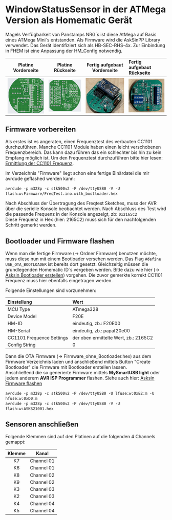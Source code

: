 # WindowStatusSensor in der ATMega Version als Homematic Gerät
Magels Verfügbarkeit von Panstamps NRG´s ist diese AtMega auf Basis eines ATMega Mini´s entstanden. Als Firmware wird die AskSinPP Library verwendet. Das Gerät identifiziert sich als HB-SEC-RHS-4x. Zur Einbindung in FHEM ist eine Anpassung der HM_Config notwendig.

Platine Vorderseite              |  Platine Rückseite             | Fertig aufgebaut Vorderseite      | Fertig aufgebaut Rückseite
:-------------------------------:|:------------------------------:|:---------------------------------:|:-----------------------------
![](CircuitFiles/front_1.3.png)  | ![](CircuitFiles/back_1.3.png) | ![](CircuitFiles/fertig_top1.jpeg) | ![](CircuitFiles/fertig_bottom1.jpeg)

## Firmware vorbereiten
Als erstes ist es angeraten, einen Frequenztest des verbauten CC1101 durchzuführen. Manche CC1101 Module haben einen leicht verschobenen Frequenzbereich. Das kann dazu führen das ein schlechter bis hin zu kein Empfang möglich ist. Um den Frequenztest durchzuführen bitte hier lesen: [Ermittlung der CC1101 Frequenz](https://asksinpp.de/Grundlagen/FAQ/Fehlerhafte_CC1101.html#ermittlung-der-cc1101-frequenz).  

Im Verzeichnis "Firmware" liegt schon eine fertige Binärdatei die mir avrdude geflashed werden kann:

    avrdude -p m328p -c stk500v2 -P /dev/ttyUSB0 -V -U flash:w:Firmware/FreqTest.ino.with_bootloader.hex

Nach Abschluss der Übertragung des Freqtest Sketches, muss der AVR über die serielle Konsole beobachtet werden. Nach Abschluss des Test wird die passende Frequenz in der Konsole angezeigt, zb: <code>0x2165C2</code>  
Diese Frequenz in Hex (hier: 2165C2) muss sich für den nachfolgenden Schritt gemerkt werden. 

## Bootloader und Firmware flashen
Wenn man die fertige Firmware (-> Ordner Firmware) benutzen möchte, muss diese nun mit einem Bootloader versehen werden. Das Flag <code>#define USE_OTA_BOOTLOADER</code> ist bereits dort gesetzt. Gleichzeitig müssen die grundlegenden Homematic ID´s vergeben werden. Bitte dazu wie hier (-> [Asksin Bootloader erstellen](https://asksinpp.de/Grundlagen/02_software.html#bootloader-erstellen)) vorgehen. Die zuvor gemerkte korrekt CC1101 Frequenz muss hier ebenfalls eingetragen werden.   

Folgende Einstellungen sind vorzunehmen:

| Einstellung | Wert     |
|:----------- |:-------- |
| MCU Type    | ATmega328|
| Device Model| F20E     |
| HM-ID       | eindeutig, zb.: F20E00 |
| HM-Serial   | eindeutig, zb.: papaf20e00 |
| CC1101 Frequence Settings | der oben ermittelte Wert, zb.: 2165C2 |
| Config String | 0 |

Dann die OTA Firmware (-> Firmware_ohne_Bootloader.hex) aus dem Firmware Verzeichnis laden und anschließend mittels Button "Create Bootloader" die Firmware mit Bootloader erstellen lassen.  
Anschließend die so generierte Firmware mittels **MySmartUSB light** oder jedem anderern **AVR ISP Programmer** flashen. Siehe auch hier: [Asksin Firmware flashen](https://asksinpp.de/Grundlagen/02_software.html#bootloader-flashen)

    avrdude -p m328p -c stk500v2 -P /dev/ttyUSB0 -U lfuse:w:0xE2:m -U hfuse:w:0xD0:m
    avrdude -p m328p -c stk500v2 -P /dev/ttyUSB0 -V -U flash:w:ASKS21001.hex

## Sensoren anschließen
Folgende Klemmen sind auf den Platinen auf die folgenden 4 Channels gemappt:  

| Klemme | Kanal |
|:------:|:-----:|
| K7 | Channel 01|
| K6 | Channel 01|
| K8 | Channel 02|
| K9 | Channel 02|
| K3 | Channel 03|
| K2 | Channel 03|
| K4 | Channel 04|
| K5 | Channel 04|
